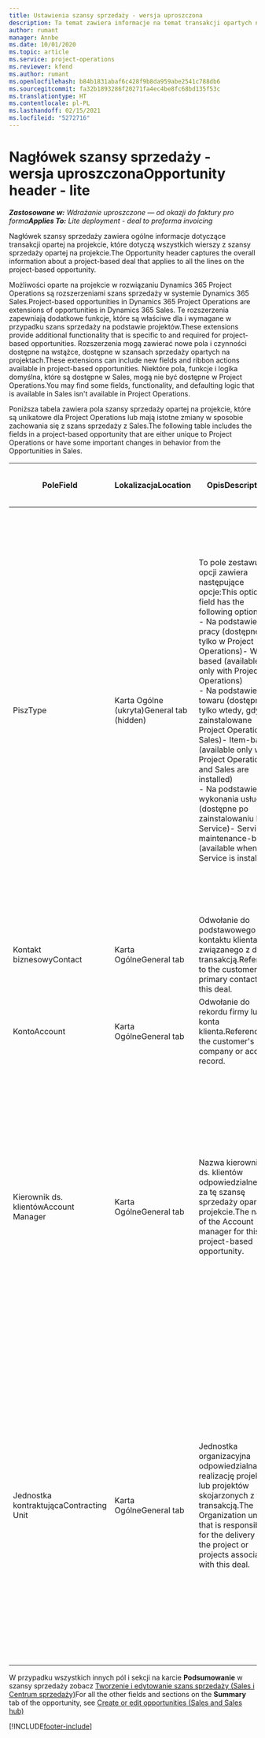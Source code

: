 ```yaml
---
title: Ustawienia szansy sprzedaży - wersja uproszczona
description: Ta temat zawiera informacje na temat transakcji opartych na projektach oraz wierszach szans sprzedaży opartych na projektach.
author: rumant
manager: Annbe
ms.date: 10/01/2020
ms.topic: article
ms.service: project-operations
ms.reviewer: kfend
ms.author: rumant
ms.openlocfilehash: b84b1831abaf6c428f9b8da959abe2541c788db6
ms.sourcegitcommit: fa32b1893286f20271fa4ec4be8fc68bd135f53c
ms.translationtype: HT
ms.contentlocale: pl-PL
ms.lasthandoff: 02/15/2021
ms.locfileid: "5272716"
---
```

# <a name="opportunity-header---lite"></a><span data-ttu-id="1f673-103">Nagłówek szansy sprzedaży - wersja uproszczona</span><span class="sxs-lookup"><span data-stu-id="1f673-103">Opportunity header - lite</span></span>

<span data-ttu-id="1f673-104">_**Zastosowane w:** Wdrażanie uproszczone — od okazji do faktury pro forma_</span><span class="sxs-lookup"><span data-stu-id="1f673-104">_**Applies To:** Lite deployment - deal to proforma invoicing_</span></span>

<span data-ttu-id="1f673-105">Nagłówek szansy sprzedaży zawiera ogólne informacje dotyczące transakcji opartej na projekcie, które dotyczą wszystkich wierszy z szansy sprzedaży opartej na projekcie.</span><span class="sxs-lookup"><span data-stu-id="1f673-105">The Opportunity header captures the overall information about a project-based deal that applies to all the lines on the project-based opportunity.</span></span>

<span data-ttu-id="1f673-106">Możliwości oparte na projekcie w rozwiązaniu Dynamics 365 Project Operations są rozszerzeniami szans sprzedaży w systemie Dynamics 365 Sales.</span><span class="sxs-lookup"><span data-stu-id="1f673-106">Project-based opportunities in Dynamics 365 Project Operations are extensions of opportunities in Dynamics 365 Sales.</span></span> <span data-ttu-id="1f673-107">Te rozszerzenia zapewniają dodatkowe funkcje, które są właściwe dla i wymagane w przypadku szans sprzedaży na podstawie projektów.</span><span class="sxs-lookup"><span data-stu-id="1f673-107">These extensions provide additional functionality that is specific to and required for project-based opportunities.</span></span> <span data-ttu-id="1f673-108">Rozszerzenia mogą zawierać nowe pola i czynności dostępne na wstążce, dostępne w szansach sprzedaży opartych na projektach.</span><span class="sxs-lookup"><span data-stu-id="1f673-108">These extensions can include new fields and ribbon actions available in project-based opportunities.</span></span> <span data-ttu-id="1f673-109">Niektóre pola, funkcje i logika domyślna, które są dostępne w Sales, mogą nie być dostępne w Project Operations.</span><span class="sxs-lookup"><span data-stu-id="1f673-109">You may find some fields, functionality, and defaulting logic that is available in Sales isn't available in Project Operations.</span></span>

<span data-ttu-id="1f673-110">Poniższa tabela zawiera pola szansy sprzedaży opartej na projekcie, które są unikatowe dla Project Operations lub mają istotne zmiany w sposobie zachowania się z szans sprzedaży z Sales.</span><span class="sxs-lookup"><span data-stu-id="1f673-110">The following table includes the fields in a project-based opportunity that are either unique to Project Operations or have some important changes in behavior from the Opportunities in Sales.</span></span>

| <span data-ttu-id="1f673-111">**Pole**</span><span class="sxs-lookup"><span data-stu-id="1f673-111">**Field**</span></span> | <span data-ttu-id="1f673-112">**Lokalizacja**</span><span class="sxs-lookup"><span data-stu-id="1f673-112">**Location**</span></span> | <span data-ttu-id="1f673-113">**Opis**</span><span class="sxs-lookup"><span data-stu-id="1f673-113">**Description**</span></span> | <span data-ttu-id="1f673-114">**Wpływ zmian w dalszych etapach**</span><span class="sxs-lookup"><span data-stu-id="1f673-114">**Downstream impact**</span></span> |
| --- | --- | --- | --- |
| <span data-ttu-id="1f673-115">Pisz</span><span class="sxs-lookup"><span data-stu-id="1f673-115">Type</span></span> | <span data-ttu-id="1f673-116">Karta Ogólne (ukryta)</span><span class="sxs-lookup"><span data-stu-id="1f673-116">General tab (hidden)</span></span> | <span data-ttu-id="1f673-117">To pole zestawu opcji zawiera następujące opcje:</span><span class="sxs-lookup"><span data-stu-id="1f673-117">This option set field has the following options:</span></span></br><span data-ttu-id="1f673-118">- Na podstawie pracy (dostępne tylko w Project Operations)</span><span class="sxs-lookup"><span data-stu-id="1f673-118">- Work-based (available only with Project Operations)</span></span></br><span data-ttu-id="1f673-119">- Na podstawie towaru (dostępne tylko wtedy, gdy jest zainstalowane Project Operations i Sales)</span><span class="sxs-lookup"><span data-stu-id="1f673-119">- Item-based (available only when Project Operations and Sales are installed)</span></span></br><span data-ttu-id="1f673-120">- Na podstawie wykonania usługi (dostępne po zainstalowaniu Field Service)</span><span class="sxs-lookup"><span data-stu-id="1f673-120">- Service maintenance-based (available when Field Service is installed)</span></span> | <span data-ttu-id="1f673-121">W przypadku korzystania z aplikacji Project Operations, wartość tego pola jest automatycznie ustawiana na **Na podstawie pracy**, co klasyfikuje szansę sprzedaży jako opartą na projekcie.</span><span class="sxs-lookup"><span data-stu-id="1f673-121">When you use Project Operations, this field value is automatically set to **Work-based** which classifies the Opportunity as project-based.</span></span> <span data-ttu-id="1f673-122">Szansa sprzedaży oparta na projekcie jest wymagana do włączenia wszystkich rozszerzeń specyficznych dla danego projektu i funkcji w ramach procesu sprzedaży na niższym szczeblu w zakresie omawianej transakcji.</span><span class="sxs-lookup"><span data-stu-id="1f673-122">An Opportunity should be project-based to enable all project-specific extensions and functionality in the downstream sales process for this deal.</span></span> |
| <span data-ttu-id="1f673-123">Kontakt biznesowy</span><span class="sxs-lookup"><span data-stu-id="1f673-123">Contact</span></span> | <span data-ttu-id="1f673-124">Karta Ogólne</span><span class="sxs-lookup"><span data-stu-id="1f673-124">General tab</span></span> | <span data-ttu-id="1f673-125">Odwołanie do podstawowego kontaktu klienta związanego z daną transakcją.</span><span class="sxs-lookup"><span data-stu-id="1f673-125">Reference to the customer's primary contact for this deal.</span></span> | |
| <span data-ttu-id="1f673-126">Konto</span><span class="sxs-lookup"><span data-stu-id="1f673-126">Account</span></span> | <span data-ttu-id="1f673-127">Karta Ogólne</span><span class="sxs-lookup"><span data-stu-id="1f673-127">General tab</span></span> | <span data-ttu-id="1f673-128">Odwołanie do rekordu firmy lub konta klienta.</span><span class="sxs-lookup"><span data-stu-id="1f673-128">Reference to the customer's company or account record.</span></span> | |
| <span data-ttu-id="1f673-129">Kierownik ds. klientów</span><span class="sxs-lookup"><span data-stu-id="1f673-129">Account Manager</span></span> | <span data-ttu-id="1f673-130">Karta Ogólne</span><span class="sxs-lookup"><span data-stu-id="1f673-130">General tab</span></span> | <span data-ttu-id="1f673-131">Nazwa kierownika ds. klientów odpowiedzialnego za tę szansę sprzedaży opartą na projekcie.</span><span class="sxs-lookup"><span data-stu-id="1f673-131">The name of the Account manager for this project-based opportunity.</span></span> | <span data-ttu-id="1f673-132">Kierownik ds. klientów jest odpowiedzialny za zarządzanie relacjami z klientem podczas realizacji tego projektu.</span><span class="sxs-lookup"><span data-stu-id="1f673-132">The Account manager is responsible for managing the relationship with the customer through the completion of this project.</span></span> <span data-ttu-id="1f673-133">Bazując na zasobie możliwym do rezerwacji powiązanym z kierownikiem ds. klientów, jednostka kontraktująca będzie domyślnie wybrana.</span><span class="sxs-lookup"><span data-stu-id="1f673-133">Based on the bookable resource record tied to the Account manager, the contracting unit is defaulted.</span></span> |
| <span data-ttu-id="1f673-134">Jednostka kontraktująca</span><span class="sxs-lookup"><span data-stu-id="1f673-134">Contracting Unit</span></span> | <span data-ttu-id="1f673-135">Karta Ogólne</span><span class="sxs-lookup"><span data-stu-id="1f673-135">General tab</span></span> | <span data-ttu-id="1f673-136">Jednostka organizacyjna odpowiedzialna za realizację projektu lub projektów skojarzonych z tą transakcją.</span><span class="sxs-lookup"><span data-stu-id="1f673-136">The Organization unit that is responsible for the delivery of the project or projects associated with this deal.</span></span> | <span data-ttu-id="1f673-137">Jednostka zamawiająca to wydział firmy, który będzie odpowiedzialny za ukończenie projektu po zamknięciu transakcji.</span><span class="sxs-lookup"><span data-stu-id="1f673-137">The contracting unit is the division of the company that will complete the project(s) after the deal is closed.</span></span> <span data-ttu-id="1f673-138">Każda jednostka zamawiająca korzysta z jakiejś waluty, i ta waluta jest używana do raportowania szacowanych i rzeczywistych kosztów poniesionych podczas projektu.</span><span class="sxs-lookup"><span data-stu-id="1f673-138">Every contracting unit has a currency, and this currency is used to report estimated and actual costs incurred during the project.</span></span> |

<span data-ttu-id="1f673-139">W przypadku wszystkich innych pól i sekcji na karcie **Podsumowanie** w szansy sprzedaży zobacz [Tworzenie i edytowanie szans sprzedaży (Sales i Centrum sprzedaży)](https://docs.microsoft.com/dynamics365/sales-enterprise/create-edit-opportunity-sales)</span><span class="sxs-lookup"><span data-stu-id="1f673-139">For all the other fields and sections on the **Summary** tab of the opportunity, see [Create or edit opportunities (Sales and Sales hub)](https://docs.microsoft.com/dynamics365/sales-enterprise/create-edit-opportunity-sales)</span></span>


[!INCLUDE[footer-include](../../includes/footer-banner.md)]